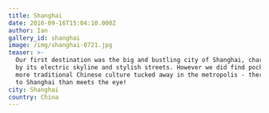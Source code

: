 ```yaml
---
title: Shanghai
date: 2016-09-16T15:04:10.000Z
author: Ian
gallery_id: shanghai
image: /img/shanghai-0721.jpg
teaser: >-
  Our first destination was the big and bustling city of Shanghai, characterized
  by its electric skyline and stylish streets. However we did find pockets of
  more traditional Chinese culture tucked away in the metropolis - there's more
  to Shanghai than meets the eye!
city: Shanghai
country: China
---
```

